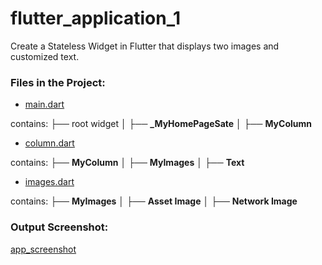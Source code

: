 # flutter_application_1

Create a Stateless Widget in Flutter that displays two images and customized text.

### Files in the Project:

- [main.dart](https://github.com/ShazaAllam2001/flutter_application_1/lib/main.dart)

contains:
├── root widget
│   ├── **_MyHomePageSate** 
│       ├── **MyColumn**

- [column.dart](https://github.com/ShazaAllam2001/flutter_application_1/lib/column.dart)

contains:
├── **MyColumn**
│   ├── **MyImages** 
│   ├── **Text**

- [images.dart](https://github.com/ShazaAllam2001/flutter_application_1/lib/images.dart)

contains:
├── **MyImages** 
│   ├── **Asset Image** 
│   ├── **Network Image**


### Output Screenshot:

[app_screenshot](https://github.com/ShazaAllam2001/flutter_application_1/ouput_screenshot/app.jpg)